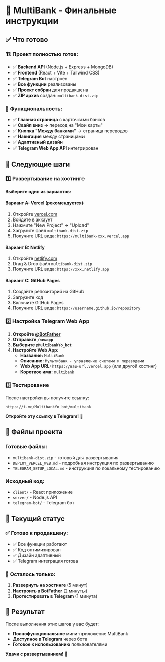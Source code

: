 # 🎉 MultiBank - Финальные инструкции

## ✅ Что готово

### 🏗️ **Проект полностью готов:**
- ✅ **Backend API** (Node.js + Express + MongoDB)
- ✅ **Frontend** (React + Vite + Tailwind CSS)
- ✅ **Telegram Bot** настроен
- ✅ **Все функции** реализованы
- ✅ **Проект собран** для продакшена
- ✅ **ZIP архив** создан: `multibank-dist.zip`

### 📱 **Функциональность:**
- ✅ **Главная страница** с карточками банков
- ✅ **Свайп вниз** → переход на "Мои карты"
- ✅ **Кнопка "Между банками"** → страница переводов
- ✅ **Навигация** между страницами
- ✅ **Адаптивный дизайн**
- ✅ **Telegram Web App API** интегрирован

## 🚀 Следующие шаги

### 1️⃣ **Развертывание на хостинге**

**Выберите один из вариантов:**

#### **Вариант A: Vercel (рекомендуется)**
1. Откройте [vercel.com](https://vercel.com)
2. Войдите в аккаунт
3. Нажмите "New Project" → "Upload"
4. Загрузите файл `multibank-dist.zip`
5. Получите URL вида: `https://multibank-xxx.vercel.app`

#### **Вариант B: Netlify**
1. Откройте [netlify.com](https://netlify.com)
2. Drag & Drop файл `multibank-dist.zip`
3. Получите URL вида: `https://xxx.netlify.app`

#### **Вариант C: GitHub Pages**
1. Создайте репозиторий на GitHub
2. Загрузите код
3. Включите GitHub Pages
4. Получите URL вида: `https://username.github.io/repository`

### 2️⃣ **Настройка Telegram Web App**

1. **Откройте [@BotFather](https://t.me/BotFather)**
2. **Отправьте `/newapp`**
3. **Выберите `@MultibankYo_bot`**
4. **Настройте Web App:**
   - **Название:** `MultiBank`
   - **Описание:** `Мультибанк - управление счетами и переводами`
   - **Web App URL:** `https://ваш-url.vercel.app` (или другой хостинг)
   - **Короткое имя:** `multibank`

### 3️⃣ **Тестирование**

После настройки вы получите ссылку:
```
https://t.me/MultibankYo_bot/multibank
```

**Откройте эту ссылку в Telegram!** 🎊

## 📁 **Файлы проекта**

### **Готовые файлы:**
- `multibank-dist.zip` - готовый для развертывания
- `DEPLOY_VERCEL_WEB.md` - подробная инструкция по развертыванию
- `TELEGRAM_SETUP_LOCAL.md` - инструкция по локальному тестированию

### **Исходный код:**
- `client/` - React приложение
- `server/` - Node.js API
- `telegram-bot/` - Telegram бот

## 🎯 **Текущий статус**

### ✅ **Готово к продакшену:**
- ✅ Все функции работают
- ✅ Код оптимизирован
- ✅ Дизайн адаптивный
- ✅ Telegram интеграция готова

### 🔄 **Осталось только:**
1. **Развернуть на хостинге** (5 минут)
2. **Настроить в BotFather** (2 минуты)
3. **Протестировать в Telegram** (1 минута)

## 🎉 **Результат**

После выполнения этих шагов у вас будет:
- **Полнофункциональное** мини-приложение MultiBank
- **Доступное в Telegram** через бота
- **Готовое к использованию** пользователями

**Удачи с развертыванием!** 🚀
